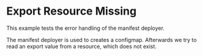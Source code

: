 # Export Resource Missing

This example tests the error handling of the manifest deployer.

The manifest deployer is used to creates a configmap.
Afterwards we try to read an export value from a resource, which does not exist.
